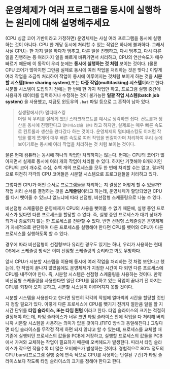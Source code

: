 # 운영체제가 여러 프로그램을 동시에 실행하는 원리에 대해 설명해주세요

(CPU 싱글 코어 기반이라고 가정하면) 운영체제는 사실 여러 프로그램을 동시에 실행하는 것이 아니다. CPU 한 개당 동시에 처리할 수 있는 작업은 하나에 불과하다. 그래서 사실 CPU는 한 가지 일을 하다가 멈추고, 다른 일을 진행하고, 다시 멈추고, 다시 다른 일을 진행하는 등 여러가지 일을 빠르게 바꿔가면서 처리하고, CPU의 연산속도가 매우 빠르기 때문에 이 동작이 우리 눈에는 **동시에 실행하는 것 처럼** 보이는 것이다. (물론 CPU 코어가 많아지면 그만큼 실제로 동시에 여러 작업을 처리하는 것은 맞다.) 이렇게 여러 작업을 조금씩 처리하여 작업이 동시에 이루어지는 것처럼 보이게 하는 것을 **시분할 시스템(time sharing system)**,또는 **다중 작업(multitasking) 시스템**이라고 한다. 시분할 시스템이 도입되기 전에는 한 번에 한 가지 작업만 하고, 프로그램 실행 중간에 사용자가 데이터를 입력하거나 수정하는 것이 불가능한 **일괄 작업 시스템(batch job system)** 을 사용했고, 지금도 윈도우의 `.bat` 파일 등으로 그 흔적이 남아 있다.

> 실생활에서(?) 멀티태스킹  
> 어릴 적 우리를 설레게 했던 스타크래프트를 예시로 생각하면 쉽다. 컨트롤과 생산을 동시에 진행한다고 `멀티태스킹을 한다` 라고 하지만, 실제로는 매우 빠른 속도로 컨트롤과 생산을 왔다갔다 하는 것이다. 운영체제의 멀티태스킹도 이처럼 작업을 짧게 쪼개어 매우 빠른 속도로 여러 작업을 번갈아가며 처리하여 우리 눈에 보이기로는 동시에 여러 작업을 처리하는 것 처럼 보이는 것이다.
    
물론 현재 컴퓨터는 동시에 하나의 작업만 처리하지는 않는다. 현재는 CPU의 코어가 많아지면서 실제로 동시에 여러 개의 작업이 처리될 수 있다. 하지만 기껏해야 8개까지인 CPU의 코어 개수로 수십, 수백 개의 프로세스를 모두 한 번에 처리할 수는 없고, 결과적으로 여전히 각각의 CPU 코어들은 시분할 시스템으로 프로그램들을 처리하고 있다.

그렇다면 CPU가 어떤 순서로 프로그램들을 처리하는 지 결정은 어떻게 할 수 있을까? 작업 처리 순서를 결정하는 것을 **스케줄링**이라고 하는데, 운영체제가 할당되었던 CPU를 다시 뺏어올 수 있느냐 없느냐에 따라 선점형, 비선점형 스케줄링으로 나눌 수 있다.

비선점형 스케줄링은 운영체제가 CPU의 사용을 뺏어올 수 없기 때문에, 실행 중인 프로세스가 있다면 다른 프로세스를 할당할 수 없다. 즉, 실행 중인 프로세스가 대기 상태가 되거나 종료되지 않는 한 프로세스를 전환할 수 있다. 반면 선점형 스케줄링은 운영체제가 자체적으로 판단하여 다른 프로세스를 실행해야 한다면 CPU를 뺏어와 CPU가 다른 프로세스를 실행하도록 할 수 있다.

경우에 따라 비선점형이 선점형보다 유리한 경우도 있기는 하나, 우리가 사용하는 현대 OS에서 스케줄링 방식은 이미 선점형 스케줄링의 승리라고 봐도 무방하다.

앞서 CPU가 시분할 시스템을 이용해 동시에 여러 작업을 처리하는 것 처럼 보인다고 했는데, 한 작업이 끝나지 않았음에도 운영체제가 지정한 시간이 다 되면 다른 프로세스에 CPU를 내주어야 한다. 즉, 시분할 시스템은 선점형 스케줄링을 사용하는 것이다. 만약 비선점형 스케줄링을 사용한다면 일단 CPU를 점유하고 있는 작업이 끝나기 전 까지는 CPU를 되찾아 오지 못하고, 시분할 시스템이 이루어지지 못할 것이다.

시분할 시스템을 사용한다고 한다면 당연히 각각의 작업에 얼마씩의 시간을 할당할 것인지 정할 필요가 있다. 이렇게 다른 프로세스에 CPU를 뺏기기 전까지 얼만큼 일을 할 지 시간 단위를 **타임 슬라이스, 또는 타임 퀀텀** 이라고 한다. 타임 슬라이스의 크기는 적절히 결정해야 하는데, 타임 슬라이스가 너무 크면 타임 슬라이스 안에 작업을 다 처리해 버리니까 시분할 시스템을 사용하는 의미가 없을 것이다.(FIFO 방식과 동일해진다.) 그렇다면 타임 슬라이스를 무작정 작게 하면 되지 않냐고 할 수 있는데, 프로세스를 교체할 때 기존에 실행되던 프로세스의 값들을 PCB에 저장하고, 실행할 프로세스의 값들을 PCB에서 가져와 교체하는 작업이 필요하기 때문에 오버헤드가 발생한다. 따라서 타임 슬라이스가 작으면 작을수록 더 많은 오버헤드가 발생하는 것이다. 경험적으로 80% 정도의 CPU burst(프로그램 실행 중에 연속 적으로 CPU를 사용하는 단절된 구간)가 타임 슬라이스보다 작도록 타임 슬라이스의 크기를 정해야 한다고 한다.
